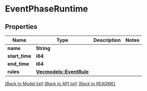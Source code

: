 # EventPhaseRuntime

## Properties

Name | Type | Description | Notes
------------ | ------------- | ------------- | -------------
**name** | **String** |  | 
**start_time** | **i64** |  | 
**end_time** | **i64** |  | 
**rules** | [**Vec<models::EventRule>**](EventRule.md) |  | 

[[Back to Model list]](../README.md#documentation-for-models) [[Back to API list]](../README.md#documentation-for-api-endpoints) [[Back to README]](../README.md)


